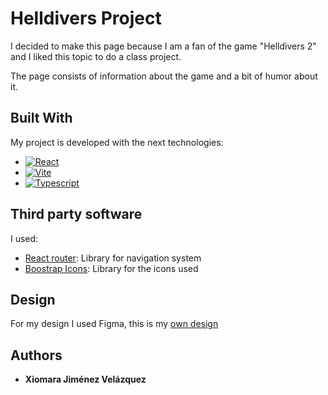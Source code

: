 # Helldivers Project

I decided to make this page because I am a fan of the game "Helldivers 2" and I liked this topic to do a class project.

The page consists of information about the game and a bit of humor about it.

## Built With

My project is developed with the next technologies:

* [![React][React]][React-url]
* [![Vite][Vite]][Vite-url]
* [![Typescript][Typescript]][Typescript-url]


## Third party software

I used: 
- [React router](https://reactrouter.com/start/library/routing): Library for navigation system
- [Boostrap Icons](https://icons.getbootstrap.com): Library for the icons used

## Design

For my design I used Figma, this is my [own design](https://www.figma.com/design/2QacjY6ge2TGqHLCWV7Q8S/PROYECTO-HELLDIVERS?node-id=0-1&t=JGnyVir8uMAfDgw7-1)


## Authors

- **Xiomara Jiménez Velázquez**


[React]: https://shields.io/badge/react-black?logo=react&style=for-the-badge
[React-url]: https://es.react.dev/reference/react
[Vite]: https://img.shields.io/badge/Vite-646CFF?style=for-the-badge&logo=Vite&logoColor=white
[Vite-url]: https://vite.dev/
[Typescript]: https://img.shields.io/badge/TypeScript-3178C6?style=for-the-badge&logo=typescript&logoColor=white
[Typescript-url]: https://www.typescriptlang.org/docs/